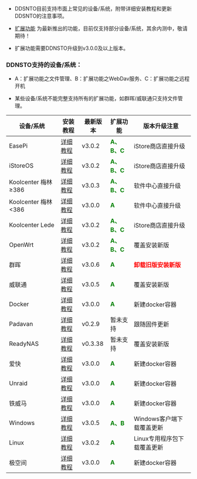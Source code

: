 
* DDSNTO目前支持市面上常见的设备/系统，附带详细安装教程和更新DDSNTO的注意事项。

* [扩展功能](/zh/guide/ddnsto/ddnstofile.html) 为最新推出的功能，目前仅支持部分设备/系统，其余内测中，敬请期待！

* 扩展功能需要DDNSTO升级到v3.0.0及以上版本。

### DDNSTO支持的设备/系统：

* A：扩展功能之文件管理、B：扩展功能之WebDav服务、C：扩展功能之远程开机

* 某些设备/系统不能完整支持所有的扩展功能，如群晖/威联通只支持文件管理。

| 设备/系统 | 安装教程 | 最新版本 | 扩展功能 | 版本升级注意 |
|-|-|-|-|-|
|EasePi| [详细教程](/zh/guide/ddnsto/install/device/easepi.html) | v3.0.2 | **<font color=#008000 >A、B、C</font>** | iStore商店直接升级 |
|iStoreOS| [详细教程](/zh/guide/ddnsto/install/device/istoreos.html) | v3.0.2 | **<font color=#008000 >A、B、C</font>** | iStore商店直接升级 |
|Koolcenter 梅林 ≥386| [详细教程](/zh/guide/ddnsto/install/device/koolcenter_merlin.html) | v3.0.3 | **<font color=#008000 >A、B、C</font>** | 软件中心直接升级 |
|Koolcenter 梅林 <386| [详细教程](/zh/guide/ddnsto/install/device/koolcenter_merlin.html) | v3.0.0 | **<font color=#008000 >A</font>** | 软件中心直接升级 |
|Koolcenter Lede| [详细教程](/zh/guide/ddnsto/install/device/koolcenter_lede.html) | v3.0.2 | **<font color=#008000 >A、B、C</font>** | iStore商店直接升级 |
|OpenWrt| [详细教程](/zh/guide/ddnsto/install/device/openwrt.html) | v3.0.2 | **<font color=#008000 >A、B、C</font>** | 覆盖安装新版 |
|群晖| [详细教程](/zh/guide/ddnsto/install/device/synology.html) | v3.0.6 | **<font color=#008000 >A</font>** | **<font color=#ff0000 >卸载旧版安装新版 </font>**|
|威联通| [详细教程](/zh/guide/ddnsto/install/device/qnap.html) | v3.0.5 | **<font color=#008000 >A</font>** | 覆盖安装新版 |
|Docker| [详细教程](/zh/guide/ddnsto/install/device/docker.html) | v3.0.0 | **<font color=#008000 >A</font>** | 新建docker容器 |
|Padavan| [详细教程](/zh/guide/ddnsto/install/device/padavan.html) | v0.2.9 | 暂未支持 | 跟随固件更新 |
|ReadyNAS| [详细教程](/zh/guide/ddnsto/install/device/ready_nas.html) | v0.3.38 | 暂未支持 | 覆盖安装新版 |
|爱快| [详细教程](/zh/guide/ddnsto/install/device/ikuai.html) | v3.0.0 | **<font color=#008000 >A</font>** | 新建docker容器 |
|Unraid| [详细教程](/zh/guide/ddnsto/install/device/docker.html) | v3.0.0 | **<font color=#008000 >A</font>** | 新建docker容器 |
|铁威马| [详细教程](/zh/guide/ddnsto/install/device/docker.html) | v3.0.0 | **<font color=#008000 >A</font>** | 新建docker容器 |
|Windows| [详细教程](/zh/guide/ddnsto/install/device/windows.html) | v3.0.5 | **<font color=#008000 >A、B</font>** | Windows客户端下载覆盖更新 |
|Linux| [详细教程](/zh/guide/ddnsto/install/device/linux.html) | v3.0.2 | **<font color=#008000 >A</font>** | Linux专用程序包下载覆盖更新 |
|极空间| [详细教程](/zh/guide/ddnsto/install/device/docker.html) | v3.0.0 | **<font color=#008000 >A</font>** | 新建docker容器 |

